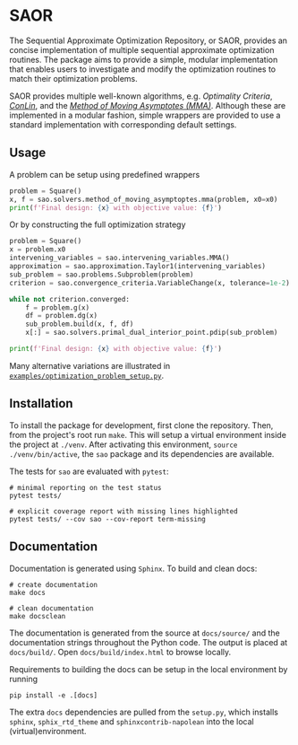 # SAOR

The Sequential Approximate Optimization Repository, or SAOR, provides an concise
implementation of multiple sequential approximate optimization routines. The
package aims to provide a simple, modular implementation that enables users to
investigate and modify the optimization routines to match their optimization
problems.

SAOR provides multiple well-known algorithms, e.g. *Optimality Criteria*,
[*ConLin*](https://mecheng.iisc.ac.in/suresh/me256/conlin.pdf), and the
[*Method of Moving Asymptotes (MMA)*](https://fab.cba.mit.edu/classes/865.18/design/optimization/mma.pdf).
Although these are implemented in a modular fashion, simple wrappers are
provided to use a standard implementation with corresponding default settings.

## Usage

A problem can be setup using predefined wrappers

```python
problem = Square()
x, f = sao.solvers.method_of_moving_asymptoptes.mma(problem, x0=x0)
print(f'Final design: {x} with objective value: {f}')
```

Or by constructing the full optimization strategy

```python
problem = Square()
x = problem.x0
intervening_variables = sao.intervening_variables.MMA()
approximation = sao.approximation.Taylor1(intervening_variables)
sub_problem = sao.problems.Subproblem(problem)
criterion = sao.convergence_criteria.VariableChange(x, tolerance=1e-2)

while not criterion.converged:
    f = problem.g(x)
    df = problem.dg(x)
    sub_problem.build(x, f, df)
    x[:] = sao.solvers.primal_dual_interior_point.pdip(sub_problem)

print(f'Final design: {x} with objective value: {f}')
```

Many alternative variations are illustrated in
[`examples/optimization_problem_setup.py`](https://github.com/artofscience/SAOR/blob/main/examples/optimization_problem_setup.py).


## Installation

To install the package for development, first clone the repository.
Then, from the project's root run `make`. This will setup a virtual
environment inside the project at `./venv`. After activating this
environment, `source ./venv/bin/active`, the `sao` package and its
dependencies are available.

The tests for `sao` are evaluated with `pytest`:

```
# minimal reporting on the test status
pytest tests/

# explicit coverage report with missing lines highlighted
pytest tests/ --cov sao --cov-report term-missing
```

## Documentation

Documentation is generated using `Sphinx`. To build and clean docs:

```
# create documentation
make docs

# clean documentation
make docsclean
```

The documentation is generated from the source at `docs/source/` and the
documentation strings throughout the Python code. The output
is placed at `docs/build/`. Open `docs/build/index.html` to browse locally.

Requirements to building the docs can be setup in the local environment by
running

```
pip install -e .[docs]
```

The extra `docs` dependencies are pulled from the `setup.py`, which installs
`sphinx`, `sphix_rtd_theme` and `sphinxcontrib-napolean` into the local
(virtual)environment.
